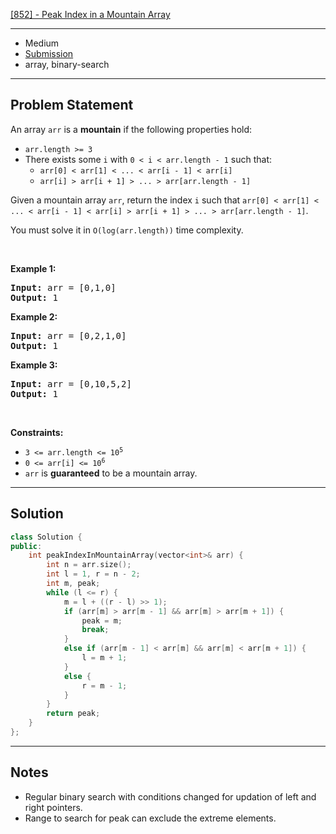 [[852] - Peak Index in a Mountain Array](https://leetcode.com/problems/peak-index-in-a-mountain-array)

---

- Medium
- [Submission](https://leetcode.com/problems/peak-index-in-a-mountain-array/submissions/1073173408/)
- array, binary-search

---

## Problem Statement

<p>An array <code>arr</code> is a <strong>mountain</strong> if the following properties hold:</p>

<ul>
	<li><code>arr.length &gt;= 3</code></li>
	<li>There exists some <code>i</code> with <code>0 &lt; i &lt; arr.length - 1</code> such that:
	<ul>
		<li><code>arr[0] &lt; arr[1] &lt; ... &lt; arr[i - 1] &lt; arr[i] </code></li>
		<li><code>arr[i] &gt; arr[i + 1] &gt; ... &gt; arr[arr.length - 1]</code></li>
	</ul>
	</li>
</ul>

<p>Given a mountain array <code>arr</code>, return the index <code>i</code> such that <code>arr[0] &lt; arr[1] &lt; ... &lt; arr[i - 1] &lt; arr[i] &gt; arr[i + 1] &gt; ... &gt; arr[arr.length - 1]</code>.</p>

<p>You must solve it in <code>O(log(arr.length))</code> time complexity.</p>

<p>&nbsp;</p>
<p><strong class="example">Example 1:</strong></p>

<pre>
<strong>Input:</strong> arr = [0,1,0]
<strong>Output:</strong> 1
</pre>

<p><strong class="example">Example 2:</strong></p>

<pre>
<strong>Input:</strong> arr = [0,2,1,0]
<strong>Output:</strong> 1
</pre>

<p><strong class="example">Example 3:</strong></p>

<pre>
<strong>Input:</strong> arr = [0,10,5,2]
<strong>Output:</strong> 1
</pre>

<p>&nbsp;</p>
<p><strong>Constraints:</strong></p>

<ul>
	<li><code>3 &lt;= arr.length &lt;= 10<sup>5</sup></code></li>
	<li><code>0 &lt;= arr[i] &lt;= 10<sup>6</sup></code></li>
	<li><code>arr</code> is <strong>guaranteed</strong> to be a mountain array.</li>
</ul>


---

## Solution

```cpp
class Solution {
public:
    int peakIndexInMountainArray(vector<int>& arr) {
        int n = arr.size();
        int l = 1, r = n - 2;
        int m, peak;
        while (l <= r) {
            m = l + ((r - l) >> 1);
            if (arr[m] > arr[m - 1] && arr[m] > arr[m + 1]) {
                peak = m;
                break;
            }
            else if (arr[m - 1] < arr[m] && arr[m] < arr[m + 1]) {
                l = m + 1;
            }
            else {
                r = m - 1;
            }
        }
        return peak;
    }
};
```

---

## Notes

- Regular binary search with conditions changed for updation of left and right pointers.
- Range to search for peak can exclude the extreme elements.

